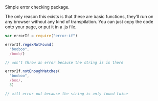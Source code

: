 Simple error checking package.

The only reason this exists is that these are basic functions, they'll run on any browser without any kind of transpilation. You can just copy the code onto your page, or put it in a .js file.

```javascript
var errorIf = require("error-if")

errorIf.regexNotFound(
  "booboo",
  /boob/)

// won't throw an error because the string is in there

errorIf.notEnoughMatches(
  "booboo",
  /boo/,
  3)

// will error out because the string is only found twice
```
